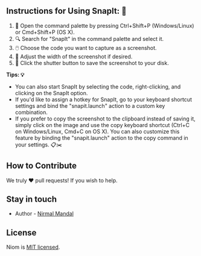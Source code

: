 ## Instructions for Using SnapIt: 📸

1. 📌 Open the command palette by pressing Ctrl+Shift+P (Windows/Linux) or Cmd+Shift+P (OS X).
2. 🔍 Search for "SnapIt" in the command palette and select it.
3. 🖱️ Choose the code you want to capture as a screenshot.
4. 📏 Adjust the width of the screenshot if desired.
5. 💾 Click the shutter button to save the screenshot to your disk.

**Tips: 💡**

- You can also start SnapIt by selecting the code, right-clicking, and clicking on the SnapIt option.
- If you'd like to assign a hotkey for SnapIt, go to your keyboard shortcut settings and bind the "snapit.launch" action to a custom key combination.
- If you prefer to copy the screenshot to the clipboard instead of saving it, simply click on the image and use the copy keyboard shortcut (Ctrl+C on Windows/Linux, Cmd+C on OS X). You can also customize this feature by binding the "snapit.launch" action to the copy command in your settings. 📋✂️


## How to Contribute
We truly ❤️ pull requests! If you wish to help.

<!-- Please read the [contributing](https://go-niom.github.io/niom-docs/docs/support/contributions) Guide -->
## Stay in touch

- Author - [Nirmal Mandal](https://www.linkedin.com/in/nirmal-mandal-275706110)

## License

Niom is [MIT licensed](LICENSE).